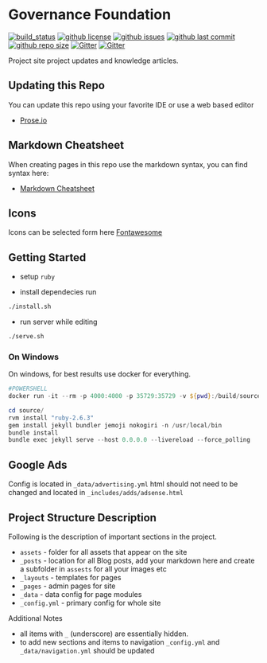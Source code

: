 # Governance Foundation

[![build_status](https://github.com/governance-foundation/governance.foundation/workflows/build/badge.svg)](https://github.com/governance-foundation/governance.foundation/actions?workflow=build)
[![github license](https://img.shields.io/github/license/governance-foundation/governance.foundation)](https://github.com/governance-foundation/governance.foundation)
[![github issues](https://img.shields.io/github/issues/governance-foundation/governance.foundation)](https://github.com/governance-foundation/governance.foundation)
[![github last commit](https://img.shields.io/github/last-commit/governance-foundation/governance.foundation)](https://github.com/governance-foundation/governance.foundation)
[![github repo size](https://img.shields.io/github/repo-size/governance-foundation/governance.foundation)](https://github.com/governance-foundation/governance.foundation)
[![Gitter](https://badges.gitter.im/governance-foundation/community.svg)](https://gitter.im/governance-foundation/community?utm_source=badge&utm_medium=badge&utm_campaign=pr-badge)
[![Gitter](https://img.shields.io/badge/forum-Google-orange)](https://groups.google.com/forum/#!forum/governance-foundation)

Project site project updates and knowledge articles.

## Updating this Repo

You can update this repo using your favorite IDE or use a web based editor

* [Prose.io](http://prose.io/#governance-foundation/governance.foundation/tree/master)

## Markdown Cheatsheet

When creating pages in this repo use the markdown syntax, you can find syntax here:

* [Markdown Cheatsheet](https://github.com/adam-p/markdown-here/wiki/Markdown-Cheatsheet)

## Icons

Icons can be selected form here [Fontawesome](http://fontawesome.io/icons/)

## Getting Started

* setup ```ruby```

* install dependecies run

```bash
./install.sh
```

* run server while editing

```bash
./serve.sh
```

### On Windows

On windows, for best results use docker for everything.

```powershell
#POWERSHELL
docker run -it --rm -p 4000:4000 -p 35729:35729 -v ${pwd}:/build/source:rw aemdesign/centos-java-buildpack bash --login

cd source/
rvm install "ruby-2.6.3"
gem install jekyll bundler jemoji nokogiri -n /usr/local/bin
bundle install
bundle exec jekyll serve --host 0.0.0.0 --livereload --force_polling

```

## Google Ads

Config is located in `_data/advertising.yml` html should not need to be changed and located in `_includes/adds/adsense.html`

## Project Structure Description

Following is the description of important sections in the project. 

* `assets` - folder for all assets that appear on the site
* `_posts` - location for all Blog posts, add your markdown here and create a subfolder in `assests` for all your images etc
* `_layouts` - templates for pages
* `_pages` - admin pages for site
* `_data` - data config for page modules
* `_config.yml` - primary config for whole site

Additional Notes

* all items with `_` (underscore) are essentially hidden.
* to add new sections and items to navigation `_config.yml` and `_data/navigation.yml` should be updated
